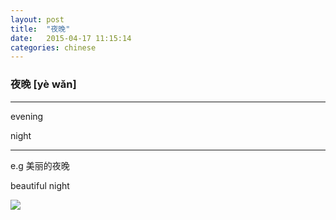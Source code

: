 ```yaml
---
layout: post
title:  "夜晚"
date:   2015-04-17 11:15:14
categories: chinese
---
```

### 夜晚 [yè wǎn]
-----------
evening

night

-----------

e.g  美丽的夜晚

beautiful night

<img src="/wombats-learning/images/night.jpg"/>


